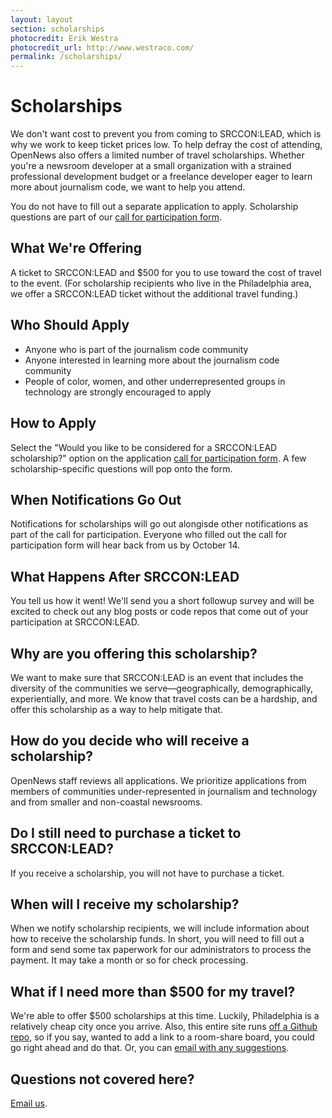 ```yaml
---
layout: layout
section: scholarships
photocredit: Erik Westra
photocredit_url: http://www.westraco.com/
permalink: /scholarships/
---
```


# Scholarships

We don't want cost to prevent you from coming to SRCCON:LEAD, which is why we work to keep ticket prices low. To help defray the cost of attending, OpenNews also offers a limited number of travel scholarships. Whether you're a newsroom developer at a small organization with a strained professional development budget or a freelance developer eager to learn more about journalism code, we want to help you attend.

You do not have to fill out a separate application to apply. Scholarship questions are part of our [call for participation form](/participation/form).

## What We're Offering
A ticket to SRCCON:LEAD and $500 for you to use toward the cost of travel to the event. (For scholarship recipients who live in the Philadelphia area, we offer a SRCCON:LEAD ticket without the additional travel funding.)

## Who Should Apply
* Anyone who is part of the journalism code community
* Anyone interested in learning more about the journalism code community
* People of color, women, and other underrepresented groups in technology are strongly encouraged to apply

## How to Apply
Select the "Would you like to be considered for a SRCCON:LEAD scholarship?" option on the application [call for participation form](/participation/form). A few scholarship-specific questions will pop onto the form.

## When Notifications Go Out
Notifications for scholarships will go out alongisde other notifications as part of the call for participation. Everyone who filled out the call for participation form will hear back from us by October 14.

## What Happens After SRCCON:LEAD
You tell us how it went! We'll send you a short followup survey and will be excited to check out any blog posts or code repos that come out of your participation at SRCCON:LEAD.

## Why are you offering this scholarship?
We want to make sure that SRCCON:LEAD is an event that includes the diversity of the communities we serve—geographically, demographically, experientially, and more. We know that travel costs can be a hardship, and offer this scholarship as a way to help mitigate that.

## How do you decide who will receive a scholarship?
OpenNews staff reviews all applications. We prioritize applications from members of communities under-represented in journalism and technology and from smaller and non-coastal newsrooms.

## Do I still need to purchase a ticket to SRCCON:LEAD?
If you receive a scholarship, you will not have to purchase a ticket.

## When will I receive my scholarship?
When we notify scholarship recipients, we will include information about how to receive the scholarship funds. In short, you will need to fill out a form and send some tax paperwork for our administrators to process the payment. It may take a month or so for check processing.

## What if I need more than $500 for my travel?
We're able to offer $500 scholarships at this time. Luckily, Philadelphia is a relatively cheap city once you arrive. Also, this entire site runs [off a Github repo](https://github.com/OpenNews/srccon-power), so if you say, wanted to add a link to a room-share board, you could go right ahead and do that. Or, you can [email with any suggestions](mailto:erika@opennews.org).

## Questions not covered here?
[Email us](mailto:srccon@opennews.org).